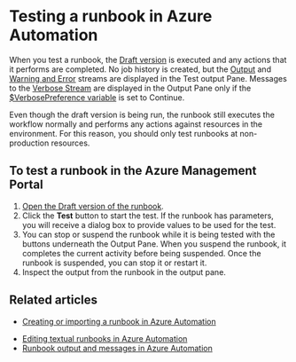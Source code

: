 <properties 
	pageTitle="Testing a runbook in Azure Automation"
	description="Before you publish a runbook in Azure Automation, you can test it to ensure that works as expected.  This article describes how to test a runbook and view its output."
	services="automation"
	documentationCenter=""
	authors="bwren"
	manager="stevenka"
	editor="tysonn" />
<tags
	ms.service="automation"
	ms.date="09/23/2015"
	wacn.date=""/>

# Testing a runbook in Azure Automation
When you test a runbook, the [Draft version](/documentation/articles/automation-creating-importing-runbook#publishing-a-runbook) is executed and any actions that it performs are completed. No job history is created, but the [Output](/documentation/articles/automation-runbook-output-and-messages#output-stream) and [Warning and Error](/documentation/articles/automation-runbook-output-and-messages#message-streams) streams are displayed in the Test output Pane. Messages to the [Verbose <!-- deleted by customization Stream](/documentation/articles/automation-runbook-output-and-messages#message-streams) --><!-- keep by customization: begin --> Stream](/documentation/articles/automation-runbook-output-and-messages#verbose-streams) <!-- keep by customization: end --> are displayed in the Output Pane only if the [$VerbosePreference variable](/documentation/articles/automation-runbook-output-and-messages#preference-variables) is set to Continue.

Even though the draft version is being run, the runbook still executes the workflow normally and performs any actions against resources in the environment. For this reason, you should only test runbooks at non-production resources.

<!-- deleted by customization
The procedure to test each [type of runbook](/documentation/articles/automation-runbook-types) is the same, and there is no difference in testing between the textual editor and the graphical editor in the Azure preview portal.  


## To test a runbook in the Azure preview portal

You can work with any [runbook type](/documentation/articles/automation-runbook-types) in the Azure preview portal.

1. Open the Draft version of the runbook in either the [textual editor](/documentation/articles/automation-editing-a-runbook#Portal) or [graphical editor](/documentation/articles/automation-graphical-authoring-intro).
2. Click the **Test** button to open the Test blade.
3. If the runbook has parameters, they will be listed in the left pane where you can provide values to be used for the test.
4. If you want to run the test on a [Hybrid Runbook Worker](/documentation/articles/automation-hybrid), then change **Run Settings** to **Hybrid Worker** and select the name of the target group.  Otherwise, keep the default **Azure** to run the test in the cloud.
5. Click the **Start** button to start the test.
6. If the runbook is [PowerShell Workflow](/documentation/articles/automation-runbook-types#powershell-workflow-runbooks) or [Graphical](/documentation/articles/automation-runbook-types#graphical-runbooks), then you can stop or suspend it while it is being tested with the buttons underneath the Output Pane. When you suspend the runbook, it completes the current activity before being suspended. Once the runbook is suspended, you can stop it or restart it.
7. Inspect the output from the runbook in the output pane.


-->

## To test a runbook in the Azure Management Portal
<!-- deleted by customization

You can only work with [PowerShell Workflow runbooks](/documentation/articles/automation-runbook-types#powershell-workflow-runbooks) in the Azure Management Portal.

-->

1. [Open the Draft version of the runbook](/documentation/articles/automation-edit-textual-runbook#to-edit-a-runbook-with-the-azure-portal).
2. Click the **Test** button to start the test.  If the runbook has parameters, you will receive a dialog box to provide values to be used for the test.
6. You can stop or suspend the runbook while it is being tested with the buttons underneath the Output Pane. When you suspend the runbook, it completes the current activity before being suspended. Once the runbook is suspended, you can stop it or restart it.
7. Inspect the output from the runbook in the output pane.


## Related articles

- [Creating or importing a runbook in Azure Automation](/documentation/articles/automation-creating-importing-runbook)
<!-- deleted by customization
- [Graphical runbooks in Azure Automation](/documentation/articles/automation-graphical-authoring-intro)
-->
- [Editing textual runbooks in Azure Automation](/documentation/articles/automation-edit-textual-runbook)
- [Runbook output and messages in Azure Automation](/documentation/articles/automation-runbook-output-and-messages)